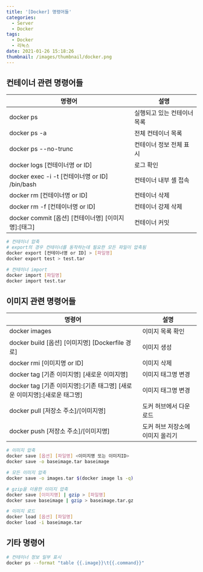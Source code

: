 ```yaml
---
title: '[Docker] 명령어들'
categories:
  - Server
  - Docker
tags:
  - Docker
  - 리눅스
date: 2021-01-26 15:18:26
thumbnail: /images/thumbnail/docker.png
---
```


## 컨테이너 관련 명령어들

| 명령어                                              | 설명                        |
| --------------------------------------------------- | --------------------------- |
| docker ps                                           | 실행되고 있는 컨테이너 목록 |
| docker ps -a                                        | 전체 컨테이너 목록          |
| docker ps --no-trunc                                | 컨테이너 정보 전체 표시     |
| docker logs [컨테이너명 or ID]                      | 로그 확인                   |
| docker exec -i -t [컨테이너명 or ID] /bin/bash      | 컨테이너 내부 셸 접속       |
| docker rm [컨테이너명 or ID]                        | 컨테이너 삭제               |
| docker rm -f [컨테이너명 or ID]                     | 컨테이너 강제 삭제          |
| docker commit [옵션] [컨테이너명] [이미지명]:[태그] | 컨테이너 커밋               |

```bash
# 컨테이너 압축
# export의 경우 컨테이너를 동작하는데 필요한 모든 파일이 압축됨
docker export [컨테이너명 or ID] > [파일명]
docker export test > test.tar

# 컨테이너 import
docker import [파일명]
docker import test.tar
```

## 이미지 관련 명령어들

| 명령어                                                                     | 설명                             |
| -------------------------------------------------------------------------- | -------------------------------- |
| docker images                                                              | 이미지 목록 확인                 |
| docker build [옵션] [이미지명] [Dockerfile 경로]                           | 이미지 생성                      |
| docker rmi [이미지명 or ID]                                                | 이미지 삭제                      |
| docker tag [기존 이미지명] [새로운 이미지명]                               | 이미지 태그명 변경               |
| docker tag [기존 이미지명]:[기존 태그명] [새로운 이미지명]:[새로운 태그명] | 이미지 태그명 변경               |
| docker pull [저장소 주소]/[이미지명]                                       | 도커 허브에서 다운로드           |
| docker push [저장소 주소]/[이미지명]                                       | 도커 허브 저장소에 이미지 올리기 |

```bash
# 이미지 압축
docker save [옵션] [파일명] <이미지명 또는 이미지ID>
docker save -o baseimage.tar baseimage

# 모든 이미지 압축
docker save -o images.tar $(docker image ls -q)

# gzip을 이용한 이미지 압축
docker save [이미지명] | gzip > [파일명]
docker save baseimage | gzip > baseimage.tar.gz

# 이미지 로드
docker load [옵션] [파일명]
docker load -i baseimage.tar
```

## 기타 명령어

```bash
# 컨테이너 정보 일부 표시
docker ps --format "table {{.image}}\t{{.command}}"
```

